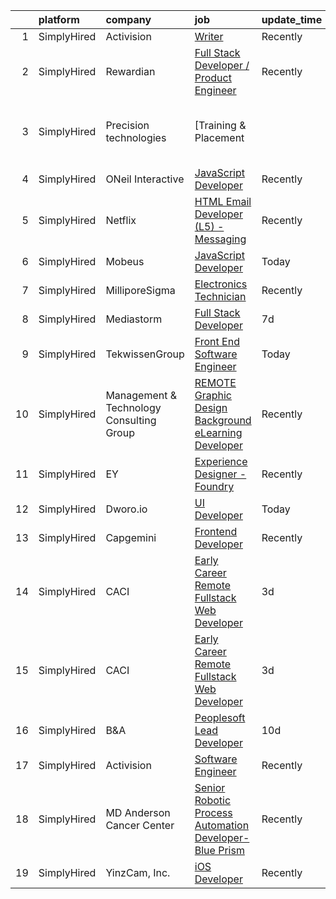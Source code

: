 

|    | platform    | company                                  | job                                                                                                                                                                       | update_time   | location                     |
|---:|:------------|:-----------------------------------------|:--------------------------------------------------------------------------------------------------------------------------------------------------------------------------|:--------------|:-----------------------------|
|  1 | SimplyHired | Activision                               | [Writer](https://www.simplyhired.com/job/9yJ8YEdLI42_YRJiLe6MXNtiUtJLUycfMbRey0P7Agapl-T1014V0g?q=interactive+developer)                                                  | Recently      | Carlsbad, CA                 |
|  2 | SimplyHired | Rewardian                                | [Full Stack Developer / Product Engineer](https://www.simplyhired.com/job/-Hn27YHQIOMQiq6pmhL47aSgTaCehyz-f9VWR990yblB5AQ7xOdqRg?q=interactive+developer)                 | Recently      | Remote                       |
|  3 | SimplyHired | Precision technologies                   | [Training & Placement || Business Analyst](https://www.simplyhired.com/job/OeRzGFzdl-3Z8-jHNx-R6iQUxCRYfJvvQS_5ptxJOjUpWj_EiYuKuA?q=interactive+developer)                | Today         | Remote                       |
|  4 | SimplyHired | ONeil Interactive                        | [JavaScript Developer](https://www.simplyhired.com/job/dnHG9TlA_rYlLTw69qIEbIjh4QTfAxtfJrzi10Q9G4MS6_P6SWkJNw?q=interactive+developer)                                    | Recently      | Hunt Valley, MD              |
|  5 | SimplyHired | Netflix                                  | [HTML Email Developer (L5) - Messaging](https://www.simplyhired.com/job/1bXVxt5BiO0MD0IViaSIetDkT_fhFoZwnqAbC8nd3-MrVMl4GV84Zg?q=interactive+developer)                   | Recently      | Remote                       |
|  6 | SimplyHired | Mobeus                                   | [JavaScript Developer](https://www.simplyhired.com/job/hqsL7CjLftR6LDiZ-kJ3N0OALCKPgCH0w-PF1QK2ujdOJ4c2-P6Q1Q?q=interactive+developer)                                    | Today         | Atlanta, GA                  |
|  7 | SimplyHired | MilliporeSigma                           | [Electronics Technician](https://www.simplyhired.com/job/Np639QDd8CVykpP9xFZSOShKUuMLh6pxD-k4PIkIJzc-JK9sO_5w3w?q=interactive+developer)                                  | Recently      | Sheboygan Falls, WI          |
|  8 | SimplyHired | Mediastorm                               | [Full Stack Developer](https://www.simplyhired.com/job/Vm3L3oH_3-ZlNlGCUeqQC1ecD2G1pcm_Szmh63dDqZBZyptIjSv1Yw?q=interactive+developer)                                    | 7d            | Los Gatos, CA                |
|  9 | SimplyHired | TekwissenGroup                           | [Front End Software Engineer](https://www.simplyhired.com/job/Y0dX-hJ0y8aw79-snufqJCHyFpspOzlbvOiOYF7MYAEBd3mE4MSWbg?q=interactive+developer)                             | Today         | Menlo Park, CA               |
| 10 | SimplyHired | Management & Technology Consulting Group | [REMOTE Graphic Design Background eLearning Developer](https://www.simplyhired.com/job/tqputmNP5xk0HDGdkzt-Pwv2qysmm6nUEz9prI4fNiwlqRPqBMws0A?q=interactive+developer)    | Recently      | Greenville, SC +24 locations |
| 11 | SimplyHired | EY                                       | [Experience Designer - Foundry](https://www.simplyhired.com/job/owkmOtttIR7C9Ys_XFD3aziRahIQqnX3AuP9BLwO5D62QFlg8DjP6Q?q=interactive+developer)                           | Recently      | Atlanta, GA                  |
| 12 | SimplyHired | Dworo.io                                 | [UI Developer](https://www.simplyhired.com/job/qPXgbPhtsqWYiZEBY8ulif6ITPePov6gIOwVJI-N7BztBp6kGpHjHw?q=interactive+developer)                                            | Today         | San Jose, CA                 |
| 13 | SimplyHired | Capgemini                                | [Frontend Developer](https://www.simplyhired.com/job/-PjW6yxIsROnE26OnmBvK9vuxaBDm49UplrBxsyw84jVaUc_6TCcSQ?q=interactive+developer)                                      | Recently      | Malvern, PA                  |
| 14 | SimplyHired | CACI                                     | [Early Career Remote Fullstack Web Developer](https://www.simplyhired.com/job/nKmpuS4SvEeokcgjxdXwoEa4I1Rrjxv75vTBAXoOXyXNJ5RbwGtCLw?q=interactive+developer)             | 3d            | Virginia                     |
| 15 | SimplyHired | CACI                                     | [Early Career Remote Fullstack Web Developer](https://www.simplyhired.com/job/nKmpuS4SvEeokcgjxdXwoEa4I1Rrjxv75vTBAXoOXyXNJ5RbwGtCLw?q=interactive+developer)             | 3d            | Virginia                     |
| 16 | SimplyHired | B&A                                      | [Peoplesoft Lead Developer](https://www.simplyhired.com/job/bBNGgyR5G5vJC_mFZIoRufBvQvUEynGIFcQoXx7OsRMAKFe5iqpGMg?q=interactive+developer)                               | 10d           | Washington, DC               |
| 17 | SimplyHired | Activision                               | [Software Engineer](https://www.simplyhired.com/job/jKWPTK7m6Mmh1Qm-8xuDi4xj4DaLSM1cUtXjICwXVUeVQLAirYtxBA?q=interactive+developer)                                       | Recently      | Carlsbad, CA                 |
| 18 | SimplyHired | MD Anderson Cancer Center                | [Senior Robotic Process Automation Developer- Blue Prism](https://www.simplyhired.com/job/ZumOiMM4PEN7EnA6OLIR1VXOLqIqMZ3X9MA9r6k_OSiXkKGnESY73g?q=interactive+developer) | Recently      | Houston, TX                  |
| 19 | SimplyHired | YinzCam, Inc.                            | [iOS Developer](https://www.simplyhired.com/job/O7s3dealHuxhU0MGhoaMnfOJziqVEUTHKEJtlDWUSPF8S_dqWf-8-Q?q=interactive+developer)                                           | Recently      | Pittsburgh, PA               |